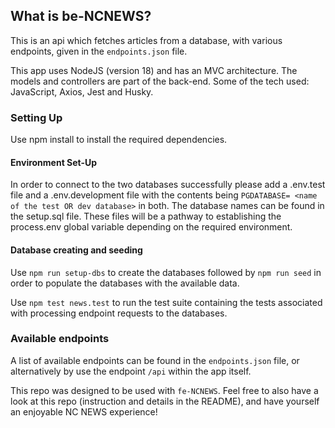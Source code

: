 ## What is be-NCNEWS?

This is an api which fetches articles from a database, with various endpoints, given in the `endpoints.json` file.

This app uses NodeJS (version 18) and has an MVC architecture. The models and controllers are part of the back-end. Some of the tech used: JavaScript, Axios, Jest and Husky.

### Setting Up

Use npm install to install the required dependencies.

#### Environment Set-Up
In order to connect to the two databases successfully please add a .env.test file and a .env.development file with the contents being `PGDATABASE= <name of the test OR dev database>` in both. The database names can be found in the setup.sql file. These files will be a pathway to establishing the process.env global variable depending on the required environment.

#### Database creating and seeding

Use `npm run setup-dbs` to create the databases followed by `npm run seed` in order to populate the databases with the available data.

Use `npm test news.test` to run the test suite containing the tests associated with processing endpoint requests to the databases.

### Available endpoints

A list of available endpoints can be found in the `endpoints.json` file, or alternatively by use the endpoint `/api` within the app itself.

This repo was designed to be used with `fe-NCNEWS`. Feel free to also have a look at this repo (instruction and details in the README), and have yourself an enjoyable NC NEWS experience!
